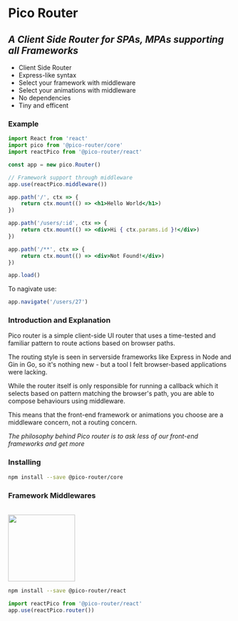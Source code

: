 # Pico Router
## _A Client Side Router for SPAs, MPAs supporting all Frameworks_

- Client Side Router
- Express-like syntax
- Select your framework with middleware
- Select your animations with middleware
- No dependencies
- Tiny and efficent

### Example

```jsx
import React from 'react'
import pico from '@pico-router/core'
import reactPico from '@pico-router/react'

const app = new pico.Router()

// Framework support through middleware 
app.use(reactPico.middleware())

app.path('/', ctx => {
    return ctx.mount(() => <h1>Hello World</h1>)
})

app.path('/users/:id', ctx => {
    return ctx.mount(() => <div>Hi { ctx.params.id }!</div>)
})

app.path('/**', ctx => {
    return ctx.mount(() => <div>Not Found!</div>)
})

app.load()
```

To nagivate use:

```javascript
app.navigate('/users/27')
```

### Introduction and Explanation

Pico router is a simple client-side UI router that uses a time-tested and familiar pattern to route actions based on browser paths.

The routing style is seen in serverside frameworks like Express in Node and Gin in Go, so it's nothing new - but a tool I felt browser-based applications were lacking.

While the router itself is only responsible for running a callback which it selects based on pattern matching the browser's path, you are able to compose behaviours using middleware.

This means that the front-end framework or animations you choose are a middleware concern, not a routing concern.

*The philosophy behind Pico router is to ask less of our front-end frameworks and get more*

### Installing

```bash
npm install --save @pico-router/core
```

### Framework Middlewares

<br>
<img width="150px" src="https://cdn.davidalsh.com/frameworks/react.png">
<br>

```bash
npm install --save @pico-router/react
```

```javascript
import reactPico from '@pico-router/react'
app.use(reactPico.router())
```